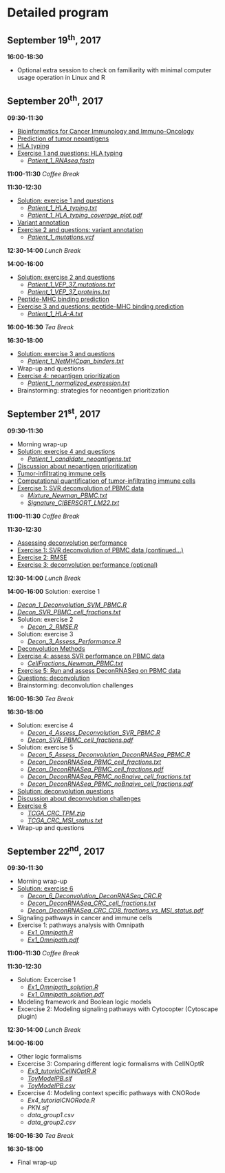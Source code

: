 # Detailed program


## September 19<sup>th</sup>, 2017
**16:00-18:30**
* Optional extra session to check on familiarity with minimal computer usage operation in Linux and R


## September 20<sup>th</sup>, 2017
**09:30-11:30** 
* [Bioinformatics for Cancer Immunology and Immuno-Oncology](Material/1_1_Intro.pdf)
* [Prediction of tumor neoantigens](Material/1_2_Prediction_of_tumor_neoantigens.pdf)
* [HLA typing](Material/1_3_HLA_typing.pdf)
* [Exercise 1 and questions: HLA typing](Material/Neoantigen_ex_1.pdf)
  * [*Patient_1_RNAseq.fastq*](Input_data/Patient_1_RNAseq.fastq)

**11:00-11:30**
*Coffee Break*

**11:30-12:30**
* [Solution: exercise 1 and questions](Material/Neoantigen_ex_1_sol.pdf)
  * [*Patient_1_HLA_typing.txt*](Material/Patient_1_HLA_typing.txt)
  * [*Patient_1_HLA_typing_coverage_plot.pdf*](Material/Patient_1_HLA_typing_coverage_plot.pdf)
* [Variant annotation](Material/1_4_Variant_annotation.pdf)
* [Exercise 2 and questions: variant annotation](Material/Neoantigen_ex_2.pdf)
  * [*Patient_1_mutations.vcf*](Input_data/Patient_1_mutations.vcf)

**12:30-14:00**
*Lunch Break*

**14:00-16:00**
* [Solution: exercise 2 and questions](Material/Neoantigen_ex_2_sol.pdf)
  * [*Patient_1_VEP_37_mutations.txt*](Material/Patient_1_VEP_37_mutations.txt)
  * [*Patient_1_VEP_37_proteins.txt*](Material/Patient_1_VEP_37_proteins.txt)
* [Peptide-MHC binding prediction](Material/1_5_Peptide-MHC_binding_prediction.pdf)
* [Exercise 3 and questions: peptide-MHC binding prediction](Material/Neoantigen_ex_3.pdf)
  * [*Patient_1_HLA-A.txt*](Input_data/Patient_1_HLA-A.txt)

**16:00-16:30**
*Tea Break*

**16:30-18:00**
* [Solution: exercise 3 and questions](Material/Neoantigen_ex_3_sol.pdf)
  * [*Patient_1_NetMHCpan_binders.txt*](Material/Patient_1_NetMHCpan_binders.txt)
* Wrap-up and questions
* [Exercise 4: neoantigen prioritization](Material/Neoantigen_ex_4.pdf)
  * [*Patient_1_normalized_expression.txt*](Input_data/Patient_1_normalized_expression.txt)
* Brainstorming: strategies for neoantigen prioritization


## September 21<sup>st</sup>, 2017

**09:30-11:30** 
* Morning wrap-up
* [Solution: exercise 4 and questions](Material/Neoantigen_ex_4_sol.pdf)
  * [*Patient_1_candidate_neoantigens.txt*](Material/Patient_1_candidate_neoantigens.txt)
* [Discussion about neoantigen prioritization](Material/Discussion_neoantigen_prioritization.pdf)
* [Tumor-infiltrating immune cells](Material/2_1_Tumor-infiltrating_immune_cells.pdf)
* [Computational quantification of tumor-infiltrating immune cells](Material/2_2_Computational_quantification_of_tumor_infiltrating_immune_cells.pdf)
* [Exercise 1: SVR deconvolution of PBMC data](Material/Deconvolution_ex_1.pdf)
  * [*Mixture_Newman_PBMC.txt*](Input_data/Mixture_Newman_PBMC.txt)
  * [*Signature_CIBERSORT_LM22.txt*](Input_data/Signature_CIBERSORT_LM22.txt)

**11:00-11:30**
*Coffee Break*

**11:30-12:30**
* [Assessing deconvolution performance](Material/2_3_Assessing_deconvolution_performance.pdf)
* [Exercise 1: SVR deconvolution of PBMC data (continued…)](Material/Deconvolution_ex_1.pdf)
* [Exercise 2: RMSE](Material/Deconvolution_ex_2.pdf)
* [Exercise 3: deconvolution performance (optional)](Material/Deconvolution_ex_3.pdf)

**12:30-14:00**
*Lunch Break*

**14:00-16:00**
Solution: exercise 1
 * [*Decon_1_Deconvolution_SVM_PBMC.R*](Material/Decon_1_Deconvolution_SVM_PBMC.R)
 * [*Decon_SVR_PBMC_cell_fractions.txt*](Material/Decon_SVR_PBMC_cell_fractions.txt)
* Solution: exercise 2
  * [*Decon_2_RMSE.R*](Material/Decon_2_RMSE.R)
* Solution: exercise 3
  * [*Decon_3_Assess_Performance.R*](Material/Decon_3_Assess_Performance.R)
* [Deconvolution Methods](Material/2_4_Deconvolution_methods.pdf)
* [Exercise 4: assess SVR performance on PBMC data](Material/Deconvolution_ex_4.pdf)
  * [*CellFractions_Newman_PBMC.txt*](Input_data/CellFractions_Newman_PBMC.txt)
* [Exercise 5: Run and assess DeconRNASeq on PBMC data](Material/Deconvolution_ex_5.pdf)
* [Questions: deconvolution](Material/Deconvolution_questions.pdf)
* Brainstorming: deconvolution challenges

**16:00-16:30**
*Tea Break*

**16:30-18:00**
* Solution: exercise 4
  * [*Decon_4_Assess_Deconvolution_SVR_PBMC.R*](Material/Decon_4_Assess_Deconvolution_SVR_PBMC.R)
  * [*Decon_SVR_PBMC_cell_fractions.pdf*](Material/Decon_SVR_PBMC_cell_fractions.pdf)
* Solution: exercise 5
  * [*Decon_5_Assess_Deconvolution_DeconRNASeq_PBMC.R*](Material/Decon_5_Assess_Deconvolution_DeconRNASeq_PBMC.R)
  * [*Decon_DeconRNASeq_PBMC_cell_fractions.txt*](Material/Decon_DeconRNASeq_PBMC_cell_fractions.txt)
  * [*Decon_DeconRNASeq_PBMC_cell_fractions.pdf*](Material/Decon_DeconRNASeq_PBMC_cell_fractions.pdf)
  * [*Decon_DeconRNASeq_PBMC_noBnaive_cell_fractions.txt*](Material/Decon_DeconRNASeq_PBMC_noBnaive_cell_fractions.txt)
  * [*Decon_DeconRNASeq_PBMC_noBnaive_cell_fractions.pdf*](Material/Decon_DeconRNASeq_PBMC_noBnaive_cell_fractions.pdf)
* [Solution: deconvolution questions](Material/Deconvolution_questions_sol.pdf)
* [Discussion about deconvolution challenges](Material/Discussion_deconvolution_challenges.pdf)
* [Exercise 6](Material/Deconvolution_ex_6.pdf)
  * [*TCGA_CRC_TPM.zip*](Input_data/TCGA_CRC_TPM.zip)
  * [*TCGA_CRC_MSI_status.txt*](Input_data/TCGA_CRC_MSI_status.txt)
* Wrap-up and questions
 

## September 22<sup>nd</sup>, 2017

**09:30-11:30** 
* Morning wrap-up
* [Solution: exercise 6](Material/Deconvolution_ex_6_sol.pdf)
  * [*Decon_6_Deconvolution_DeconRNASeq_CRC.R*](Material/Decon_6_Deconvolution_DeconRNASeq_CRC.R)
  * [*Decon_DeconRNASeq_CRC_cell_fractions.txt*](Material/Decon_DeconRNASeq_CRC_cell_fractions.txt)
  * [*Decon_DeconRNASeq_CRC_CD8_fractions_vs_MSI_status.pdf*](Material/Decon_DeconRNASeq_CRC_CD8_fractions_vs_MSI_status.pdf)
* Signaling pathways in cancer and immune cells
* Exercise 1: pathways analysis with Omnipath
  * [*Ex1_Omnipath.R*](Material/Ex1_Omnipath.R)
  * [*Ex1_Omnipath.pdf*](Material/Ex1_Omnipath.pdf)

**11:00-11:30**
*Coffee Break*

**11:30-12:30**
* Solution: Excercise 1
  * [*Ex1_Omnipath_solution.R*](Material/Ex1_Omnipath_solution.R)
  * [*Ex1_Omnipath_solution.pdf*](Material/Ex1_Omnipath_solution.pdf)
* Modeling framework and Boolean logic models
* Excercise 2: Modeling signaling pathways with Cytocopter (Cytoscape plugin)

**12:30-14:00**
*Lunch Break*

**14:00-16:00**
* Other logic formalisms
* Excercise 3: Comparing different logic formalisms with CellNOptR
  * [*Ex3_tutorialCellNOptR.R*](Material/Ex3_tutorialCellNOptR.R)
  * [*ToyModelPB.sif*](Input_data/ToyModelPB.sif)
  * [*ToyModelPB.csv*](Input_data/ToyModelPB.csv)
* Excercise 4: Modeling context specific pathways with CNORode
  * *Ex4_tutorialCNORode.R*
  * *PKN.sif*
  * *data_group1.csv*
  * *data_group2.csv*
 

**16:00-16:30**
*Tea Break*

**16:30-18:00**
* Final wrap-up

